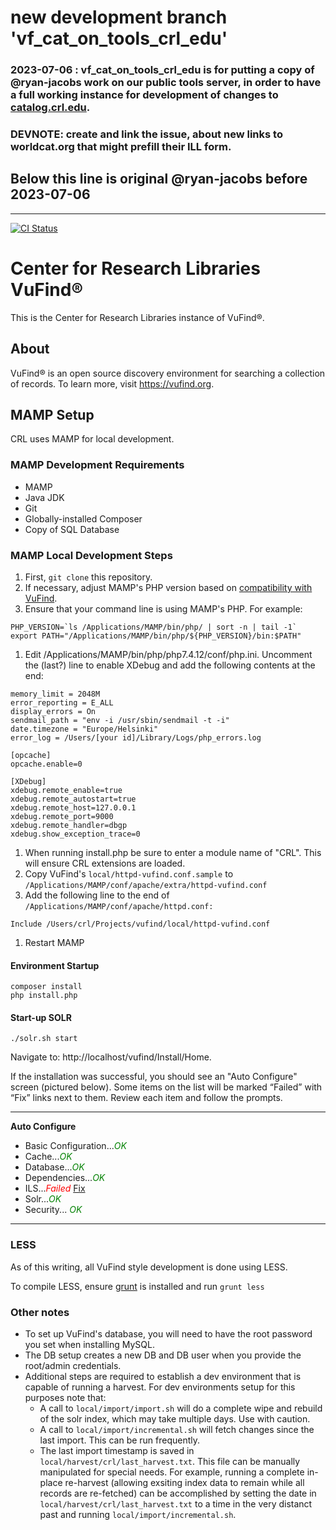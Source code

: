 
# new development branch 'vf_cat_on_tools_crl_edu'
### 2023-07-06 : vf_cat_on_tools_crl_edu is for putting a copy of @ryan-jacobs work on our public tools server, in order to have a full working instance for development of changes to [catalog.crl.edu](catalog.crl.edu). 

### DEVNOTE: create and link the issue, about new links to worldcat.org that might prefill their ILL form.




## Below this line is original @ryan-jacobs before 2023-07-06  
----

[![CI Status](https://github.com/vufind-org/vufind/actions/workflows/ci.yaml/badge.svg?branch=dev)](https://github.com/vufind-org/vufind/actions/workflows/ci.yaml)
# Center for Research Libraries VuFind®

This is the Center for Research Libraries instance of VuFind®.


## About
VuFind® is an open source discovery environment for searching a collection of
records.  To learn more, visit https://vufind.org.

## MAMP Setup

CRL uses MAMP for local development.

### MAMP Development Requirements

* MAMP
* Java JDK
* Git
* Globally-installed Composer
* Copy of SQL Database

### MAMP Local Development Steps

1. First, `git clone` this repository.
1. If necessary, adjust MAMP's PHP version based on [compatibility with VuFind](https://vufind.org/wiki/installation:requirements).
1. Ensure that your command line is using MAMP's PHP. For example:
```
PHP_VERSION=`ls /Applications/MAMP/bin/php/ | sort -n | tail -1`
export PATH="/Applications/MAMP/bin/php/${PHP_VERSION}/bin:$PATH"
```
1. Edit /Applications/MAMP/bin/php/php7.4.12/conf/php.ini. Uncomment the (last?) line to enable XDebug and add the following contents at the end:
```
memory_limit = 2048M
error_reporting = E_ALL
display_errors = On
sendmail_path = "env -i /usr/sbin/sendmail -t -i"    
date.timezone = "Europe/Helsinki"
error_log = /Users/[your id]/Library/Logs/php_errors.log
```
```
[opcache]    
opcache.enable=0
```
```
[XDebug]
xdebug.remote_enable=true
xdebug.remote_autostart=true
xdebug.remote_host=127.0.0.1
xdebug.remote_port=9000
xdebug.remote_handler=dbgp
xdebug.show_exception_trace=0
```
1. When running install.php be sure to enter a module name of "CRL". This will ensure CRL extensions are loaded.
1. Copy VuFind's `local/httpd-vufind.conf.sample` to `/Applications/MAMP/conf/apache/extra/httpd-vufind.conf`
1. Add the following line to the end of `/Applications/MAMP/conf/apache/httpd.conf:`
```
Include /Users/crl/Projects/vufind/local/httpd-vufind.conf
```
1. Restart MAMP

#### Environment Startup

```
composer install
php install.php
```

#### Start-up SOLR

```
./solr.sh start
```

Navigate to: http://localhost/vufind/Install/Home.


If the installation was successful, you should see an "Auto Configure" screen (pictured below). Some items on the list will be marked “Failed” with “Fix” links next to them. Review each item and follow the prompts.

---

**Auto Configure**

* Basic Configuration...<span style="color:green">*OK*
* Cache...<span style="color:green">*OK*
* Database...<span style="color:green">*OK*
* Dependencies...<span style="color:green">*OK*
* ILS...<span style="color:red">*Failed* [Fix]()
* Solr...<span style="color:green">*OK*
* Security... <span style="color:green">*OK*

---

### LESS

As of this writing, all VuFind style development is done using LESS.

To compile LESS, ensure [grunt](https://gruntjs.com/installing-grunt) is installed and run `grunt less`

### Other notes

* To set up VuFind's database, you will need to have the root password you set when installing MySQL.
* The DB setup creates a new DB and DB user when you provide the root/admin credentials.
* Additional steps are required to establish a dev environment that is capable of running a harvest. For dev environments setup for this purposes note that:
  * A call to `local/import/import.sh` will do a complete wipe and rebuild of the solr index, which may take multiple days. Use with caution.
  * A call to `local/import/incremental.sh` will fetch changes since the last import. This can be run frequently.
  * The last import timestamp is saved in `local/harvest/crl/last_harvest.txt`. This file can be manually manipulated for special needs. For example, running a complete in-place re-harvest (allowing exsiting index data to remain while all records are re-fetched) can be accomplished by setting the date in `local/harvest/crl/last_harvest.txt` to a time in the very distanct past and running `local/import/incremental.sh`.


